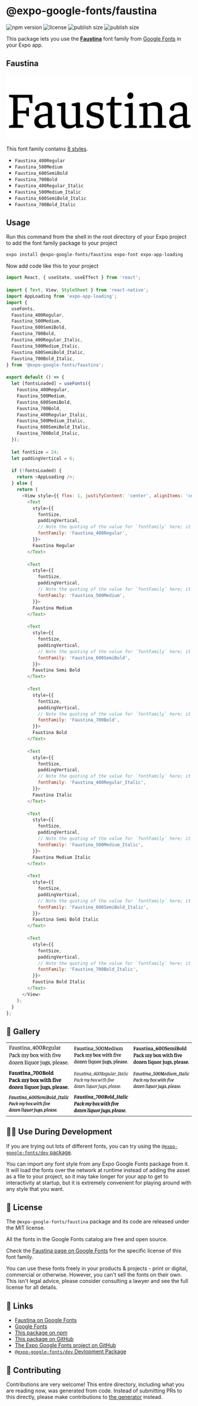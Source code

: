 # @expo-google-fonts/faustina

![npm version](https://flat.badgen.net/npm/v/@expo-google-fonts/faustina)
![license](https://flat.badgen.net/github/license/expo/google-fonts)
![publish size](https://flat.badgen.net/packagephobia/install/@expo-google-fonts/faustina)
![publish size](https://flat.badgen.net/packagephobia/publish/@expo-google-fonts/faustina)

This package lets you use the [**Faustina**](https://fonts.google.com/specimen/Faustina) font family from [Google Fonts](https://fonts.google.com/) in your Expo app.

## Faustina

![Faustina](./font-family.png)

This font family contains [8 styles](#-gallery).

- `Faustina_400Regular`
- `Faustina_500Medium`
- `Faustina_600SemiBold`
- `Faustina_700Bold`
- `Faustina_400Regular_Italic`
- `Faustina_500Medium_Italic`
- `Faustina_600SemiBold_Italic`
- `Faustina_700Bold_Italic`

## Usage

Run this command from the shell in the root directory of your Expo project to add the font family package to your project
```sh
expo install @expo-google-fonts/faustina expo-font expo-app-loading
```

Now add code like this to your project
```js
import React, { useState, useEffect } from 'react';

import { Text, View, StyleSheet } from 'react-native';
import AppLoading from 'expo-app-loading';
import {
  useFonts,
  Faustina_400Regular,
  Faustina_500Medium,
  Faustina_600SemiBold,
  Faustina_700Bold,
  Faustina_400Regular_Italic,
  Faustina_500Medium_Italic,
  Faustina_600SemiBold_Italic,
  Faustina_700Bold_Italic,
} from '@expo-google-fonts/faustina';

export default () => {
  let [fontsLoaded] = useFonts({
    Faustina_400Regular,
    Faustina_500Medium,
    Faustina_600SemiBold,
    Faustina_700Bold,
    Faustina_400Regular_Italic,
    Faustina_500Medium_Italic,
    Faustina_600SemiBold_Italic,
    Faustina_700Bold_Italic,
  });

  let fontSize = 24;
  let paddingVertical = 6;

  if (!fontsLoaded) {
    return <AppLoading />;
  } else {
    return (
      <View style={{ flex: 1, justifyContent: 'center', alignItems: 'center' }}>
        <Text
          style={{
            fontSize,
            paddingVertical,
            // Note the quoting of the value for `fontFamily` here; it expects a string!
            fontFamily: 'Faustina_400Regular',
          }}>
          Faustina Regular
        </Text>

        <Text
          style={{
            fontSize,
            paddingVertical,
            // Note the quoting of the value for `fontFamily` here; it expects a string!
            fontFamily: 'Faustina_500Medium',
          }}>
          Faustina Medium
        </Text>

        <Text
          style={{
            fontSize,
            paddingVertical,
            // Note the quoting of the value for `fontFamily` here; it expects a string!
            fontFamily: 'Faustina_600SemiBold',
          }}>
          Faustina Semi Bold
        </Text>

        <Text
          style={{
            fontSize,
            paddingVertical,
            // Note the quoting of the value for `fontFamily` here; it expects a string!
            fontFamily: 'Faustina_700Bold',
          }}>
          Faustina Bold
        </Text>

        <Text
          style={{
            fontSize,
            paddingVertical,
            // Note the quoting of the value for `fontFamily` here; it expects a string!
            fontFamily: 'Faustina_400Regular_Italic',
          }}>
          Faustina Italic
        </Text>

        <Text
          style={{
            fontSize,
            paddingVertical,
            // Note the quoting of the value for `fontFamily` here; it expects a string!
            fontFamily: 'Faustina_500Medium_Italic',
          }}>
          Faustina Medium Italic
        </Text>

        <Text
          style={{
            fontSize,
            paddingVertical,
            // Note the quoting of the value for `fontFamily` here; it expects a string!
            fontFamily: 'Faustina_600SemiBold_Italic',
          }}>
          Faustina Semi Bold Italic
        </Text>

        <Text
          style={{
            fontSize,
            paddingVertical,
            // Note the quoting of the value for `fontFamily` here; it expects a string!
            fontFamily: 'Faustina_700Bold_Italic',
          }}>
          Faustina Bold Italic
        </Text>
      </View>
    );
  }
};

```

## 🔡 Gallery


||||
|-|-|-|
|![Faustina_400Regular](./Faustina_400Regular.ttf.png)|![Faustina_500Medium](./Faustina_500Medium.ttf.png)|![Faustina_600SemiBold](./Faustina_600SemiBold.ttf.png)||
|![Faustina_700Bold](./Faustina_700Bold.ttf.png)|![Faustina_400Regular_Italic](./Faustina_400Regular_Italic.ttf.png)|![Faustina_500Medium_Italic](./Faustina_500Medium_Italic.ttf.png)||
|![Faustina_600SemiBold_Italic](./Faustina_600SemiBold_Italic.ttf.png)|![Faustina_700Bold_Italic](./Faustina_700Bold_Italic.ttf.png)|||


## 👩‍💻 Use During Development

If you are trying out lots of different fonts, you can try using the [`@expo-google-fonts/dev` package](https://github.com/expo/google-fonts/tree/master/font-packages/dev#readme).

You can import *any* font style from any Expo Google Fonts package from it. It will load the fonts
over the network at runtime instead of adding the asset as a file to your project, so it may take longer
for your app to get to interactivity at startup, but it is extremely convenient
for playing around with any style that you want.

## 📖 License

The `@expo-google-fonts/faustina` package and its code are released under the MIT license.

All the fonts in the Google Fonts catalog are free and open source.

Check the [Faustina page on Google Fonts](https://fonts.google.com/specimen/Faustina) for the specific license of this font family.

You can use these fonts freely in your products & projects - print or digital, commercial or otherwise. However, you can't sell the fonts on their own. This isn't legal advice, please consider consulting a lawyer and see the full license for all details.

## 🔗 Links

- [Faustina on Google Fonts](https://fonts.google.com/specimen/Faustina)
- [Google Fonts](https://fonts.google.com/)
- [This package on npm](https://www.npmjs.com/package/@expo-google-fonts/faustina)
- [This package on GitHub](https://github.com/expo/google-fonts/tree/master/font-packages/faustina)
- [The Expo Google Fonts project on GitHub](https://github.com/expo/google-fonts)
- [`@expo-google-fonts/dev` Devlopment Package](https://github.com/expo/google-fonts/tree/master/font-packages/dev)

## 🤝 Contributing

Contributions are very welcome! This entire directory, including what you are reading now, was generated from code. Instead of submitting PRs to this directly, please make contributions to [the generator](https://github.com/expo/google-fonts/tree/master/packages/generator) instead.
